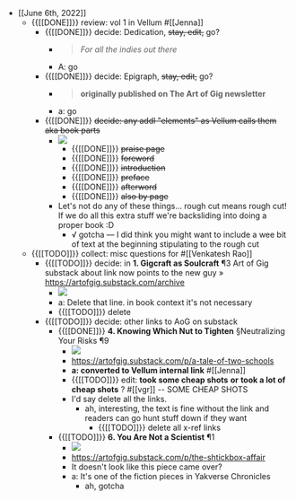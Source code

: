 - [[June 6th, 2022]]
    - {{[[DONE]]}} review: vol 1 in Vellum #[[Jenna]]
        - {{[[DONE]]}} decide: Dedication, ~~stay, edit,~~ go?
            - > _For all the indies out there_
            - A: go
        - {{[[DONE]]}} decide: Epigraph, ~~stay, edit,~~ go?
            - > __originally published on The Art of Gig newsletter__
            - a: go
        - {{[[DONE]]}} ~~decide: any addl "elements" as Vellum calls them aka book parts~~
            - ![](https://firebasestorage.googleapis.com/v0/b/firescript-577a2.appspot.com/o/imgs%2Fapp%2FArtOfGig%2Fi6ENbe7SE-.png?alt=media&token=394ff825-85eb-4c14-a613-eb5c0e3bc3d3)
                - {{[[DONE]]}} ~~praise page~~
                - {{[[DONE]]}} ~~foreword~~
                - {{[[DONE]]}} ~~introduction~~
                - {{[[DONE]]}} ~~preface~~
                - {{[[DONE]]}} ~~afterword~~
                - {{[[DONE]]}} ~~also by page~~
            - Let's not do any of these things... rough cut means rough cut! If we do all this extra stuff we're backsliding into doing a proper book :D
                - √ gotcha — I did think you might want to include a wee bit of text at the beginning stipulating to the rough cut 
    - {{[[TODO]]}}  collect: misc questions for #[[Venkatesh Rao]]
        - {{[[TODO]]}} decide: in __1. Gigcraft as Soulcraft__ ¶3 Art of Gig substack about link now points to the new guy » https://artofgig.substack.com/archive
            - ![](https://firebasestorage.googleapis.com/v0/b/firescript-577a2.appspot.com/o/imgs%2Fapp%2FArtOfGig%2FXFZTAAOhcf.png?alt=media&token=979eb51e-c1c9-4b3a-b374-458ead9d86eb)
            - a: Delete that line. in book context it's not necessary
            - {{[[TODO]]}} delete
        - {{[[TODO]]}} decide: other links to AoG on substack
            - {{[[DONE]]}} __4. Knowing Which Nut to Tighten__ §Neutralizing Your Risks ¶9
                - ![](https://firebasestorage.googleapis.com/v0/b/firescript-577a2.appspot.com/o/imgs%2Fapp%2FArtOfGig%2FWQkMe5bumh.png?alt=media&token=40751583-679a-4636-ac87-d1d1e023a2e6)
                - https://artofgig.substack.com/p/a-tale-of-two-schools
                - __a: converted to Vellum internal link__ #[[Jenna]]
                - {{[[TODO]]}} edit: __took some cheap shots__ **or** __took a lot of cheap shots__ ? #[[vgr]] -- SOME CHEAP SHOTS
                - I'd say delete all the links.
                    - ah, interesting, the text is fine without the link and readers can go hunt stuff down if they want
                        - {{[[TODO]]}} delete all x-ref links
            - {{[[TODO]]}} __6. You Are Not a Scientist__ ¶1
                - ![](https://firebasestorage.googleapis.com/v0/b/firescript-577a2.appspot.com/o/imgs%2Fapp%2FArtOfGig%2FDE5eyxkRdX.png?alt=media&token=21e087f1-c9a8-4e2f-8f40-c5452f9a7e20)
                - https://artofgig.substack.com/p/the-shtickbox-affair
                - It doesn't look like this piece came over?
                - a: It's one of the fiction pieces in Yakverse Chronicles
                    - ah, gotcha
